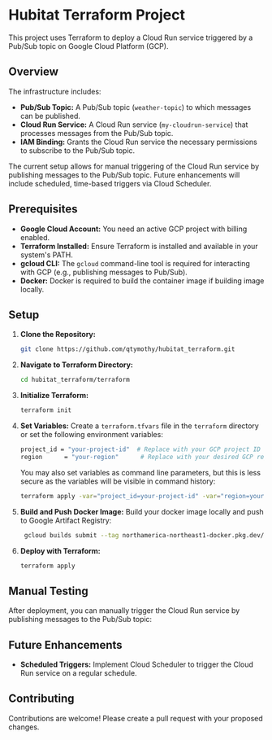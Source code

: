 # Hubitat Terraform Project

This project uses Terraform to deploy a Cloud Run service triggered by a Pub/Sub topic on Google Cloud Platform (GCP).

## Overview

The infrastructure includes:

* **Pub/Sub Topic:** A Pub/Sub topic (`weather-topic`) to which messages can be published.
* **Cloud Run Service:** A Cloud Run service (`my-cloudrun-service`) that processes messages from the Pub/Sub topic.
* **IAM Binding:**  Grants the Cloud Run service the necessary permissions to subscribe to the Pub/Sub topic.

The current setup allows for manual triggering of the Cloud Run service by publishing messages to the Pub/Sub topic.  Future enhancements will include scheduled, time-based triggers via Cloud Scheduler.

## Prerequisites

* **Google Cloud Account:** You need an active GCP project with billing enabled.
* **Terraform Installed:**  Ensure Terraform is installed and available in your system's PATH.
* **gcloud CLI:**  The `gcloud` command-line tool is required for interacting with GCP (e.g., publishing messages to Pub/Sub).
* **Docker:** Docker is required to build the container image if building image locally.

## Setup

1. **Clone the Repository:**
   ```bash
   git clone https://github.com/qtymothy/hubitat_terraform.git
   ```

2. **Navigate to Terraform Directory:**
   ```bash
   cd hubitat_terraform/terraform
   ```

3. **Initialize Terraform:**
   ```bash
   terraform init
   ```

4. **Set Variables:** Create a `terraform.tfvars` file in the `terraform` directory or set the following environment variables:

   ```bash
   project_id = "your-project-id"  # Replace with your GCP project ID
   region      = "your-region"      # Replace with your desired GCP region (e.g., "northamerica-northeast1")
   ```
   You may also set variables as command line parameters, but this is less secure as the variables will be visible in command history:
   ```bash
   terraform apply -var="project_id=your-project-id" -var="region=your-region"
   ```
5. **Build and Push Docker Image:**
Build your docker image locally and push to Google Artifact Registry:
   ```bash
    gcloud builds submit --tag northamerica-northeast1-docker.pkg.dev/${PROJECT_ID}/cloud-run-source-deploy/hello .
   ```
6. **Deploy with Terraform:**
   ```bash
   terraform apply
   ```

## Manual Testing

After deployment, you can manually trigger the Cloud Run service by publishing messages to the Pub/Sub topic:

## Future Enhancements

* **Scheduled Triggers:** Implement Cloud Scheduler to trigger the Cloud Run service on a regular schedule.


## Contributing

Contributions are welcome!  Please create a pull request with your proposed changes.